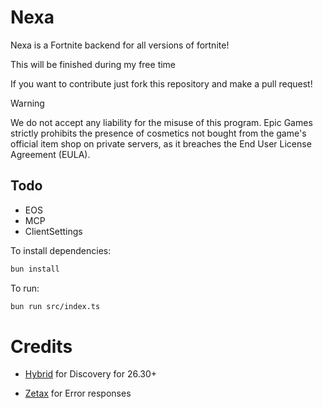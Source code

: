 # Nexa

Nexa is a Fortnite backend for all versions of fortnite!

This will be finished during my free time

If you want to contribute just fork this repository and make a pull request!

> [!WARNING]
> We do not accept any liability for the misuse of this program. Epic Games strictly prohibits the presence of cosmetics not bought from the game's official item shop on private servers, as it breaches the End User License Agreement (EULA).

## Todo

- EOS
- MCP
- ClientSettings

To install dependencies:

```bash
bun install
```

To run:

```bash
bun run src/index.ts
```


# Credits

- [Hybrid](https://github.com/HybridFNBR) for Discovery for 26.30+

- [Zetax](https://github.com/simplyzetax) for Error responses